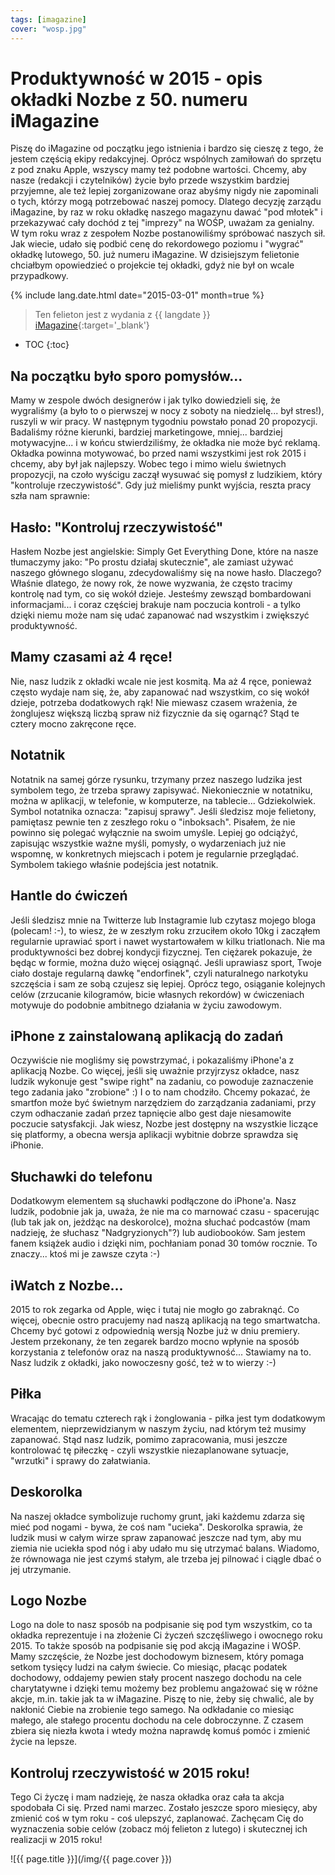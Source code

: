 ```yaml
---
tags: [imagazine]
cover: "wosp.jpg"
---
```


# Produktywność w 2015 - opis okładki Nozbe z 50. numeru iMagazine

Piszę do iMagazine od początku jego istnienia i bardzo się cieszę z tego, że jestem częścią ekipy redakcyjnej. Oprócz wspólnych zamiłowań do sprzętu z pod znaku Apple, wszyscy mamy też podobne wartości. Chcemy, aby nasze (redakcji i czytelników) życie było przede wszystkim bardziej przyjemne, ale też lepiej zorganizowane oraz abyśmy nigdy nie zapominali o tych, którzy mogą potrzebować naszej pomocy. Dlatego decyzję zarządu iMagazine, by raz w roku okładkę naszego magazynu dawać "pod młotek" i przekazywać cały dochód z tej "imprezy" na WOŚP, uważam za genialny. W tym roku wraz z zespołem Nozbe postanowiliśmy spróbować naszych sił. Jak wiecie, udało się podbić cenę do rekordowego poziomu i "wygrać" okładkę lutowego, 50. już numeru iMagazine. W dzisiejszym felietonie chciałbym opowiedzieć o projekcie tej okładki, gdyż nie był on wcale przypadkowy.

<!--More-->

{% include lang.date.html date="2015-03-01" month=true %}

> Ten felieton jest z wydania z {{ langdate }} [iMagazine](https://imagazine.pl){:target='_blank'}

* TOC
{:toc}

## Na początku było sporo pomysłów...

Mamy w zespole dwóch designerów i jak tylko dowiedzieli się, że wygraliśmy (a było to o pierwszej w nocy z soboty na niedzielę... był stres!), ruszyli w wir pracy. W następnym tygodniu powstało ponad 20 propozycji. Badaliśmy różne kierunki, bardziej marketingowe, mniej... bardziej motywacyjne... i w końcu stwierdziliśmy, że okładka nie może być reklamą. Okładka powinna motywować, bo przed nami wszystkimi jest rok 2015 i chcemy, aby był jak najlepszy. Wobec tego i mimo wielu świetnych propozycji, na czoło wyścigu zaczął wysuwać się pomysł z ludzikiem, który "kontroluje rzeczywistość". Gdy już mieliśmy punkt wyjścia, reszta pracy szła nam sprawnie:

## Hasło: "Kontroluj rzeczywistość"

Hasłem Nozbe jest angielskie: Simply Get Everything Done, które na nasze tłumaczymy jako: "Po prostu działaj skutecznie", ale zamiast używać naszego głównego sloganu, zdecydowaliśmy się na nowe hasło. Dlaczego? Właśnie dlatego, że nowy rok, że nowe wyzwania, że często tracimy kontrolę nad tym, co się wokół dzieje. Jesteśmy zewsząd bombardowani informacjami... i coraz częściej brakuje nam poczucia kontroli - a tylko dzięki niemu może nam się udać zapanować nad wszystkim i zwiększyć produktywność.

## Mamy czasami aż 4 ręce!

Nie, nasz ludzik z okładki wcale nie jest kosmitą. Ma aż 4 ręce, ponieważ często wydaje nam się, że, aby zapanować nad wszystkim, co się wokół dzieje, potrzeba dodatkowych rąk! Nie miewasz czasem wrażenia, że żonglujesz większą liczbą spraw niż fizycznie da się ogarnąć? Stąd te cztery mocno zakręcone ręce.

## Notatnik

Notatnik na samej górze rysunku, trzymany przez naszego ludzika jest symbolem tego, że trzeba sprawy zapisywać. Niekoniecznie w notatniku, można w aplikacji, w telefonie, w komputerze, na tablecie... Gdziekolwiek. Symbol notatnika oznacza: "zapisuj sprawy". Jeśli śledzisz moje felietony, pamiętasz pewnie ten z zeszłego roku o "inboksach". Pisałem, że nie powinno się polegać wyłącznie na swoim umyśle. Lepiej go odciążyć, zapisując wszystkie ważne myśli, pomysły, o wydarzeniach już nie wspomnę, w konkretnych miejscach i potem je regularnie przeglądać. Symbolem takiego właśnie podejścia jest notatnik.

## Hantle do ćwiczeń

Jeśli śledzisz mnie na Twitterze lub Instagramie lub czytasz mojego bloga (polecam! :-), to wiesz, że w zeszłym roku zrzuciłem około 10kg i zacząłem regularnie uprawiać sport i nawet wystartowałem w kilku triatlonach. Nie ma produktywności bez dobrej kondycji fizycznej. Ten ciężarek pokazuje, że będąc w formie, można dużo więcej osiągnąć. Jeśli uprawiasz sport, Twoje ciało dostaje regularną dawkę "endorfinek", czyli naturalnego narkotyku szczęścia i sam ze sobą czujesz się lepiej. Oprócz tego, osiąganie kolejnych celów (zrzucanie kilogramów, bicie własnych rekordów) w ćwiczeniach motywuje do podobnie ambitnego działania w życiu zawodowym.

## iPhone z zainstalowaną aplikacją do zadań

Oczywiście nie mogliśmy się powstrzymać, i pokazaliśmy iPhone'a z aplikacją Nozbe. Co więcej, jeśli się uważnie przyjrzysz okładce, nasz ludzik wykonuje gest "swipe right" na zadaniu, co powoduje zaznaczenie tego zadania jako "zrobione" :) I o to nam chodziło. Chcemy pokazać, że smartfon może być świetnym narzędziem do zarządzania zadaniami, przy czym odhaczanie zadań przez tapnięcie albo gest daje niesamowite poczucie satysfakcji. Jak wiesz, Nozbe jest dostępny na wszystkie liczące się platformy, a obecna wersja aplikacji wybitnie dobrze sprawdza się iPhonie.

## Słuchawki do telefonu

Dodatkowym elementem są słuchawki podłączone do iPhone'a. Nasz ludzik, podobnie jak ja, uważa, że nie ma co marnować czasu - spacerując (lub tak jak on, jeżdżąc na deskorolce), można słuchać podcastów (mam nadzieję, że słuchasz "Nadgryzionych"?) lub audiobooków. Sam jestem fanem książek audio i dzięki nim, pochłaniam ponad 30 tomów rocznie. To znaczy... ktoś mi je zawsze czyta :-)

## iWatch z Nozbe...

2015 to rok zegarka od Apple, więc i tutaj nie mogło go zabraknąć. Co więcej, obecnie ostro pracujemy nad naszą aplikacją na tego smartwatcha. Chcemy być gotowi z odpowiednią wersją Nozbe już w dniu premiery. Jestem przekonany, że ten zegarek bardzo mocno wpłynie na sposób korzystania z telefonów oraz na naszą produktywność... Stawiamy na to. Nasz ludzik z okładki, jako nowoczesny gość, też w to wierzy :-)

## Piłka

Wracając do tematu czterech rąk i żonglowania - piłka jest tym dodatkowym elementem, nieprzewidzianym w naszym życiu, nad którym też musimy zapanować. Stąd nasz ludzik, pomimo zapracowania, musi jeszcze kontrolować tę piłeczkę - czyli wszystkie niezaplanowane sytuacje, "wrzutki" i sprawy do załatwiania.

## Deskorolka

Na naszej okładce symbolizuje ruchomy grunt, jaki każdemu zdarza się mieć pod nogami - bywa, że coś nam "ucieka". Deskorolka sprawia, że ludzik musi w całym wirze spraw zapanować jeszcze nad tym, aby mu ziemia nie uciekła spod nóg i aby udało mu się utrzymać balans. Wiadomo, że równowaga nie jest czymś stałym, ale trzeba jej pilnować i ciągle dbać o jej utrzymanie.

## Logo Nozbe

Logo na dole to nasz sposób na podpisanie się pod tym wszystkim, co ta okładka reprezentuje i na złożenie Ci życzeń szczęśliwego i owocnego roku 2015. To także sposób na podpisanie się pod akcją iMagazine i WOŚP. Mamy szczęście, że Nozbe jest dochodowym biznesem, który pomaga setkom tysięcy ludzi na całym świecie. Co miesiąc, płacąc podatek dochodowy, oddajemy pewien stały procent naszego dochodu na cele charytatywne i dzięki temu możemy bez problemu angażować się w różne akcje, m.in. takie jak ta w iMagazine. Piszę to nie, żeby się chwalić, ale by nakłonić Ciebie na zrobienie tego samego. Na odkładanie co miesiąc małego, ale stałego procentu dochodu na cele dobroczynne. Z czasem zbiera się niezła kwota i wtedy można naprawdę komuś pomóc i zmienić życie na lepsze.

## Kontroluj rzeczywistość w 2015 roku!

Tego Ci życzę i mam nadzieję, że nasza okładka oraz cała ta akcja spodobała Ci się. Przed nami marzec. Zostało jeszcze sporo miesięcy, aby zmienić coś w tym roku - coś ulepszyć, zaplanować. Zachęcam Cię do wyznaczenia sobie celów (zobacz mój felieton z lutego) i skutecznej ich realizacji w 2015 roku!




![{{ page.title }}](/img/{{ page.cover }})

[n]: https://michael.gratis/nozbe_pl
[np]: https://michael.gratis/nozbepersonal_pl